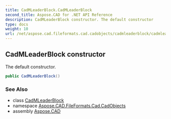 ```yaml
---
title: CadMLeaderBlock.CadMLeaderBlock
second_title: Aspose.CAD for .NET API Reference
description: CadMLeaderBlock constructor. The default constructor
type: docs
weight: 10
url: /net/aspose.cad.fileformats.cad.cadobjects/cadmleaderblock/cadmleaderblock/
---
```

## CadMLeaderBlock constructor

The default constructor.

```csharp
public CadMLeaderBlock()
```

### See Also

* class [CadMLeaderBlock](../)
* namespace [Aspose.CAD.FileFormats.Cad.CadObjects](../../cadmleaderblock/)
* assembly [Aspose.CAD](../../../)


